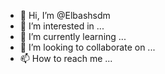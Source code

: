 - 👋 Hi, I’m @Elbashsdm
- 👀 I’m interested in ...
- 🌱 I’m currently learning ...
- 💞️ I’m looking to collaborate on ...
- 📫 How to reach me ...

<!---
Elbashsdm/Elbashsdm is a ✨ special ✨ repository because its `README.md` (this file) appears on your GitHub profile.
You can click the Preview link to take a look at your changes.
--->
